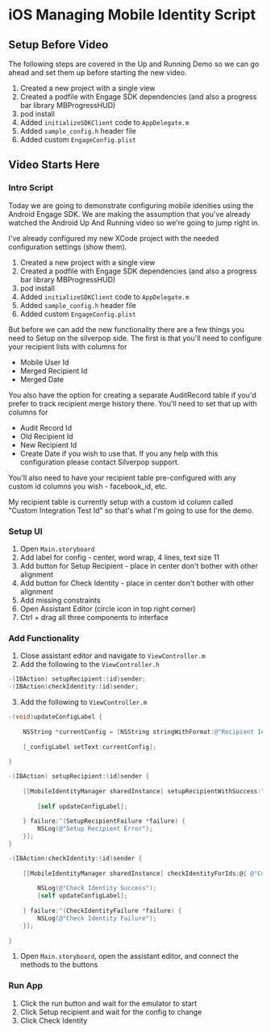 # iOS Managing Mobile Identity Script

## Setup Before Video

The following steps are covered in the Up and Running Demo so we can go ahead and set them up before starting the new video.

1. Created a new project with a single view
2. Created a podfile with Engage SDK dependencies (and also a progress bar library MBProgressHUD)
3. pod install
4. Added ```initializeSDKClient``` code to ```AppDelegate.m```
6. Added ```sample_config.h``` header file
7. Added custom ```EngageConfig.plist```

## Video Starts Here

### Intro Script
Today we are going to demonstrate configuring mobile idenities using the Android Engage SDK.  We are making the assumption that you've already watched the Android Up And Running video so we're going to jump right in.

I've already configured my new XCode project with the needed configuration settings (show them).

1. Created a new project with a single view
2. Created a podfile with Engage SDK dependencies (and also a progress bar library MBProgressHUD)
3. pod install
4. Added ```initializeSDKClient``` code to ```AppDelegate.m```
6. Added ```sample_config.h``` header file
7. Added custom ```EngageConfig.plist```

But before we can add the new functionality there are a few things you need to Setup on the silverpop side.  The first is that you'll need to configure your recipient lists with columns for 
- Mobile User Id
- Merged Recipient Id
- Merged Date

You also have the option for creating a separate AuditRecord table if you'd prefer to track recipient merge history there.  You'll need to set that up with columns for 
- Audit Record Id
- Old Recipient Id
- New Recipient Id
- Create Date
if you wish to use that.  If you any help with this configuration please contact Silverpop support.

You'll also need to have your recipient table pre-configured with any custom id columns you wish - facebook_id, etc.

My recipient table is currently setup with a custom id column called "Custom Integration Test Id" so that's what I'm going to use for the demo.

### Setup UI
1. Open ```Main.storyboard```
2. Add label for config - center, word wrap, 4 lines, text size 11
3. Add button for Setup Recipient - place in center don't bother with other alignment
4. Add button for Check Identity - place in center don't bother with other alignment
5. Add missing constraints
5. Open Assistant Editor (circle icon in top right corner)
6. Ctrl + drag all three components to interface


### Add Functionality
1.  Close assistant editor and navigate to ```ViewController.m```
2. Add the following to the ```ViewController.h```
```objective-c
-(IBAction) setupRecipient:(id)sender;
-(IBAction)checkIdentity:(id)sender;
```

3. Add the following to ```ViewController.m```
```objective-c
-(void)updateConfigLabel {
    
    NSString *currentConfig = [NSString stringWithFormat:@"Recipient Id:\n%@\nMobile User Id:\n%@", [EngageConfig recipientId], [EngageConfig mobileUserId]];
    
    [_configLabel setText:currentConfig];
    
}

-(IBAction) setupRecipient:(id)sender {
    
    [[MobileIdentityManager sharedInstance] setupRecipientWithSuccess:^(SetupRecipientResult *result) {
        
        [self updateConfigLabel];
        
    } failure:^(SetupRecipientFailure *failure) {
        NSLog(@"Setup Recipient Error");
    }];
}

-(IBAction)checkIdentity:(id)sender {
    
    [[MobileIdentityManager sharedInstance] checkIdentityForIds:@{ @"Custom Integration Test Id" : @"98798798798" } success:^(CheckIdentityResult *result) {
        
        NSLog(@"Check Identity Success");
        [self updateConfigLabel];
        
    } failure:^(CheckIdentityFailure *failure) {
        NSLog(@"Check Identity Failure");
    }];
    
}
```
1. Open ```Main.storyboard```, open the assistant editor, and connect the methods to the buttons


### Run App
1. Click the run button and wait for the emulator to start
2. Click Setup recipient and wait for the config to change
3. Click Check Identity
